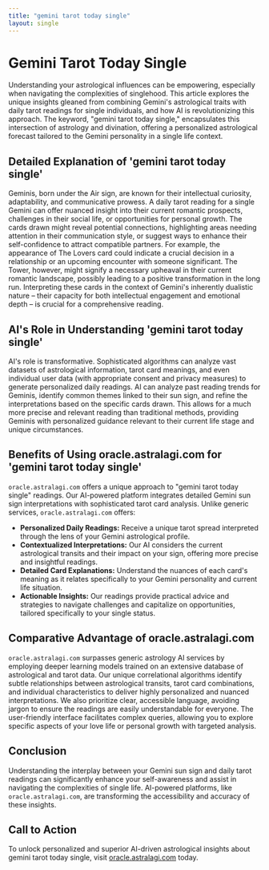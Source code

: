 ```yaml
---
title: "gemini tarot today single"
layout: single
---
```


# Gemini Tarot Today Single

Understanding your astrological influences can be empowering, especially when navigating the complexities of singlehood.  This article explores the unique insights gleaned from combining Gemini's astrological traits with daily tarot readings for single individuals, and how AI is revolutionizing this approach.  The keyword, "gemini tarot today single," encapsulates this intersection of astrology and divination, offering a personalized astrological forecast tailored to the Gemini personality in a single life context.


## Detailed Explanation of 'gemini tarot today single'

Geminis, born under the Air sign, are known for their intellectual curiosity, adaptability, and communicative prowess.  A daily tarot reading for a single Gemini can offer nuanced insight into their current romantic prospects, challenges in their social life, or opportunities for personal growth.  The cards drawn might reveal potential connections, highlighting areas needing attention in their communication style, or suggest ways to enhance their self-confidence to attract compatible partners.  For example, the appearance of The Lovers card could indicate a crucial decision in a relationship or an upcoming encounter with someone significant.  The Tower, however, might signify a necessary upheaval in their current romantic landscape, possibly leading to a positive transformation in the long run.  Interpreting these cards in the context of Gemini's inherently dualistic nature – their capacity for both intellectual engagement and emotional depth – is crucial for a comprehensive reading.


## AI's Role in Understanding 'gemini tarot today single'

AI's role is transformative.  Sophisticated algorithms can analyze vast datasets of astrological information, tarot card meanings, and even individual user data (with appropriate consent and privacy measures) to generate personalized daily readings.  AI can analyze past reading trends for Geminis, identify common themes linked to their sun sign, and refine the interpretations based on the specific cards drawn. This allows for a much more precise and relevant reading than traditional methods, providing Geminis with personalized guidance relevant to their current life stage and unique circumstances.


## Benefits of Using oracle.astralagi.com for 'gemini tarot today single'

`oracle.astralagi.com` offers a unique approach to "gemini tarot today single" readings.  Our AI-powered platform integrates detailed Gemini sun sign interpretations with sophisticated tarot card analysis. Unlike generic services, `oracle.astralagi.com` offers:

* **Personalized Daily Readings:** Receive a unique tarot spread interpreted through the lens of your Gemini astrological profile.
* **Contextualized Interpretations:**  Our AI considers the current astrological transits and their impact on your sign, offering more precise and insightful readings.
* **Detailed Card Explanations:**  Understand the nuances of each card's meaning as it relates specifically to your Gemini personality and current life situation.
* **Actionable Insights:**  Our readings provide practical advice and strategies to navigate challenges and capitalize on opportunities, tailored specifically to your single status.


## Comparative Advantage of oracle.astralagi.com

`oracle.astralagi.com` surpasses generic astrology AI services by employing deeper learning models trained on an extensive database of astrological and tarot data. Our unique correlational algorithms identify subtle relationships between astrological transits, tarot card combinations, and individual characteristics to deliver highly personalized and nuanced interpretations.  We also prioritize clear, accessible language, avoiding jargon to ensure the readings are easily understandable for everyone. The user-friendly interface facilitates complex queries, allowing you to explore specific aspects of your love life or personal growth with targeted analysis.


## Conclusion

Understanding the interplay between your Gemini sun sign and daily tarot readings can significantly enhance your self-awareness and assist in navigating the complexities of single life. AI-powered platforms, like `oracle.astralagi.com`, are transforming the accessibility and accuracy of these insights.

## Call to Action

To unlock personalized and superior AI-driven astrological insights about gemini tarot today single, visit [oracle.astralagi.com](https://oracle.astralagi.com) today.